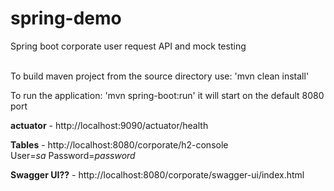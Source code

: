 # spring-demo
Spring boot corporate user request API and mock testing
<br><br>

To build maven project from the source directory use:
'mvn clean install'

To run the application:
'mvn spring-boot:run' it will start on the default 8080 port

<b>actuator</b> - <a>http://localhost:9090/actuator/health</a> <br>

<b>Tables</b> - <a>http://localhost:8080/corporate/h2-console</a> <br>
User=<i>sa</i>   Password=<i>password</i>
<br>

<b>Swagger UI??</b> - <a>http://localhost:8080/corporate/swagger-ui/index.html</a>